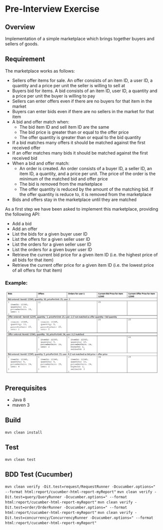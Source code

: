 # Pre-Interview Exercise

## Overview
Implementation of a simple marketplace which brings together buyers and sellers of goods.

## Requirement
The marketplace works as follows:

- Sellers offer items for sale. An offer consists of an item ID, a user ID, a quantity and a price per unit the seller is willing to sell at
- Buyers bid for items. A bid consists of an item ID, user ID, a quantity and a price per unit the buyer is willing to pay
- Sellers can enter offers even if there are no buyers for that item in the market
- Buyers can enter bids even if there are no sellers in the market for that item
- A bid and offer match when:
    - The bid item ID and sell item ID are the same
    - The bid price is greater than or equal to the offer price
    - The offer quantity is greater than or equal to the bid quantity
- If a bid matches many offers it should be matched against the first received offer
- If an offer matches many bids it should be matched against the first received bid
- When a bid and offer match:
    - An order is created. An order consists of a buyer ID, a seller ID, an item ID, a quantity, and a price per unit. The price of the order is the minimum of the matched bid and offer price
    - The bid is removed from the marketplace
    - The offer quantity is reduced by the amount of the matching bid. If the offer quantity is reduce to, it is removed from the marketplace
- Bids and offers stay in the marketplace until they are matched

As a first step we have been asked to implement this marketplace, providing the following API:

- Add a bid
- Add an offer
- List the bids for a given buyer user ID
- List the offers for a given seller user ID
- List the orders for a given seller user ID
- List the orders for a given buyer user ID
- Retrieve the current bid price for a given item ID (i.e. the highest price of all bids for that item)
- Retrieve the current offer price for a given item ID (i.e. the lowest price of all offers for that item)

### Example:
![alt text](https://raw.githubusercontent.com/Iman/marketplace/master/data-sample.png "Sample")

## Prerequisites
- Java 8
- maven 3

## Build
```mvn clean install```

## Test
```mvn clean test```

## BDD Test (Cucumber)
```mvn clean verify -Dit.test=request/RequestRunner -Dcucumber.options=" --format html:report/cucumber-html-report-myReport"```
```mvn clean verify -Dit.test=query/QueryRunner -Dcucumber.options=" --format html:report/cucumber-html-report-myReport"```
```mvn clean verify -Dit.test=order/OrderRunner -Dcucumber.options=" --format html:report/cucumber-html-report-myReport"```
```mvn clean verify -Dit.test=concurrency/ConcurrencyRunner -Dcucumber.options=" --format html:report/cucumber-html-report-myReport"```